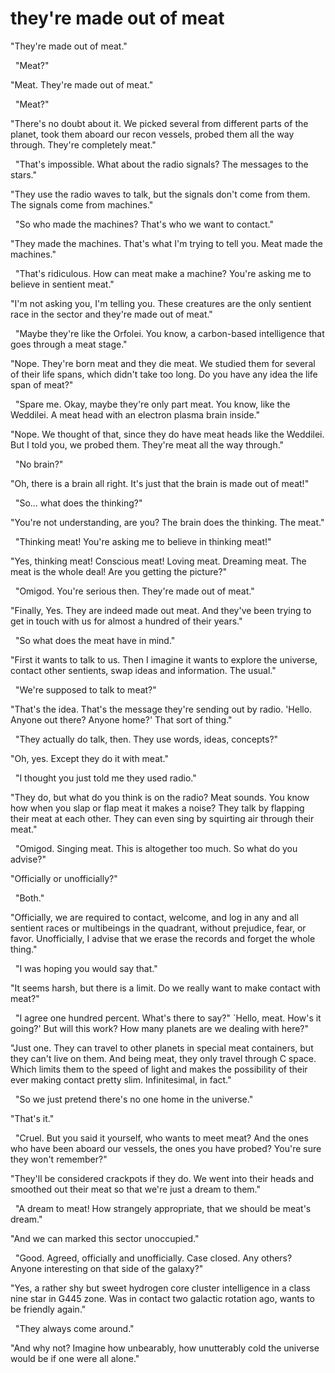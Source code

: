 # they're made out of meat
"They're made out of meat."

  "Meat?"

"Meat. They're made out of meat."

  "Meat?"

"There's no doubt about it. We picked several from different parts of the planet, took them aboard our recon vessels, probed them all the way through. They're completely meat."

  "That's impossible. What about the radio signals? The messages to the stars."

"They use the radio waves to talk, but the signals don't come from them. The signals come from machines."

  "So who made the machines? That's who we want to contact."

"They made the machines. That's what I'm trying to tell you. Meat made the machines."

  "That's ridiculous. How can meat make a machine? You're asking me to believe in sentient meat."

"I'm not asking you, I'm telling you. These creatures are the only sentient race in the sector and they're made out of meat."

  "Maybe they're like the Orfolei. You know, a carbon-based intelligence that goes through a meat stage."

"Nope. They're born meat and they die meat. We studied them for several of their life spans, which didn't take too long. Do you have any idea the life span of meat?"

  "Spare me. Okay, maybe they're only part meat. You know, like the Weddilei. A meat head with an electron plasma brain inside."

"Nope. We thought of that, since they do have meat heads like the Weddilei. But I told you, we probed them. They're meat all the way through."

  "No brain?"

"Oh, there is a brain all right. It's just that the brain is made out of meat!"

  "So... what does the thinking?"

"You're not understanding, are you? The brain does the thinking. The meat."

  "Thinking meat! You're asking me to believe in thinking meat!"

"Yes, thinking meat! Conscious meat! Loving meat. Dreaming meat. The meat is the whole deal! Are you getting the picture?"

  "Omigod. You're serious then. They're made out of meat."

"Finally, Yes. They are indeed made out meat. And they've been trying to get in touch with us for almost a hundred of their years."

  "So what does the meat have in mind."

"First it wants to talk to us. Then I imagine it wants to explore the universe, contact other sentients, swap ideas and information. The usual."

  "We're supposed to talk to meat?"

"That's the idea. That's the message they're sending out by radio. 'Hello. Anyone out there? Anyone home?' That sort of thing."

  "They actually do talk, then. They use words, ideas, concepts?"

"Oh, yes. Except they do it with meat."

  "I thought you just told me they used radio."

"They do, but what do you think is on the radio? Meat sounds. You know how when you slap or flap meat it makes a noise? They talk by flapping their meat at each other. They can even sing by squirting air through their meat."

  "Omigod. Singing meat. This is altogether too much. So what do you advise?"

"Officially or unofficially?"

  "Both."

"Officially, we are required to contact, welcome, and log in any and all sentient races or multibeings in the quadrant, without prejudice, fear, or favor. Unofficially, I advise that we erase the records and forget the whole thing."

  "I was hoping you would say that."

"It seems harsh, but there is a limit. Do we really want to make contact with meat?"

  "I agree one hundred percent. What's there to say?" `Hello, meat. How's it going?' But will this work? How many planets are we dealing with here?"

"Just one. They can travel to other planets in special meat containers, but they can't live on them. And being meat, they only travel through C space. Which limits them to the speed of light and makes the possibility of their ever making contact pretty slim. Infinitesimal, in fact."

  "So we just pretend there's no one home in the universe."

"That's it."

  "Cruel. But you said it yourself, who wants to meet meat? And the ones who have been aboard our vessels, the ones you have probed? You're sure they won't remember?"

"They'll be considered crackpots if they do. We went into their heads and smoothed out their meat so that we're just a dream to them."

  "A dream to meat! How strangely appropriate, that we should be meat's dream."

"And we can marked this sector unoccupied."

  "Good. Agreed, officially and unofficially. Case closed. Any others? Anyone interesting on that side of the galaxy?"

"Yes, a rather shy but sweet hydrogen core cluster intelligence in a class nine star in G445 zone. Was in contact two galactic rotation ago, wants to be friendly again."

  "They always come around."

"And why not? Imagine how unbearably, how unutterably cold the universe would be if one were all alone."